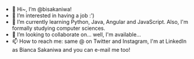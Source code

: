 - 👋 Hi~, I’m @bisakaniwa!
- 👀 I’m interested in having a job :')
- 🌱 I’m currently learning Python, Java, Angular and JavaScript. Also, I'm formally studying computer sciences.
- 💞️ I’m looking to collaborate on... well, I'm available...
- 📫 How to reach me: same @ on Twitter and Instagram, I'm at LinkedIn as Bianca Sakaniwa and you can e-mail me too!

<!---
bisakaniwa/bisakaniwa is a ✨ special ✨ repository because its `README.md` (this file) appears on your GitHub profile.
You can click the Preview link to take a look at your changes.
--->

